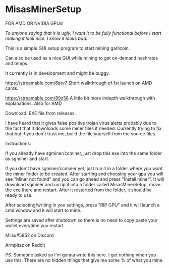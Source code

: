 # MisasMinerSetup
FOR AMD OR NVIDIA GPUs!

*To anyone saying that it is ugly. I want it to be fully functional before I start making it look nice. I know it looks bad.*

This is a simple GUI setup program to start mining garlicoin.

Can also be used as a nice GUI while mining to get on-demand hashrates and temps.

It currently is in development and might be buggy.

https://streamable.com/6atv7 Short walkthrough of 1st launch on AMD cards.

https://streamable.com/89x58 A little bit more indepth walkthrough with explanations. Also for AMD

Download .EXE file from releases.

I have heard that it gives false positive trojan virus alerts probably due to the fact that it downloads some miner files if needed.
Currently trying to fix that but if you don't trust me, build the file yourself from the source files.


Instructions:

If you already have sgminer/ccminer, just drop this exe into the same folder as sgminer and start.


If you don't have sgminer/ccminer yet, just run it in a folder where you want the miner folder to be created.
After starting and choosing your gpu you will see "Miner not found" and you can go ahead and press "Install miner".
It will download sgminer and unzip it into a folder called MisasMinerSetup, move the exe there and restart.
After it restarted from the folder, it should be ready to use.

After selecting/writing in you settings, press "RIP GPU" and it will launch a cmd window and it will start to mine.

Settings are saved after shutdown so there is no need to copy paste your wallet everytime you restart.

Miisu#5852 on Discord

Armpitzz on Reddit

PS. Someone asked so I'm gonna write this here. I get nothing when you use this. There are no hidden things that give me some % of what you mine. 

